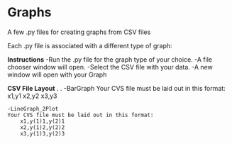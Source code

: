 # Graphs
A few .py files for creating graphs from CSV files

Each .py file is associated with a different type of graph:

__Instructions__
    -Run the .py file for the graph type of your choice.
    -A file chooser window will open.
    -Select the CSV file with your data.
    -A new window will open with your Graph

__CSV File Layout__
.
.
    -BarGraph
    Your CVS file must be laid out in this format:
        x1,y1
        x2,y2
        x3,y3

    -LineGraph_2Plot
    Your CVS file must be laid out in this format:
        x1,y(1)1,y(2)1
        x2,y(1)2,y(2)2
        x3,y(1)3,y(2)3